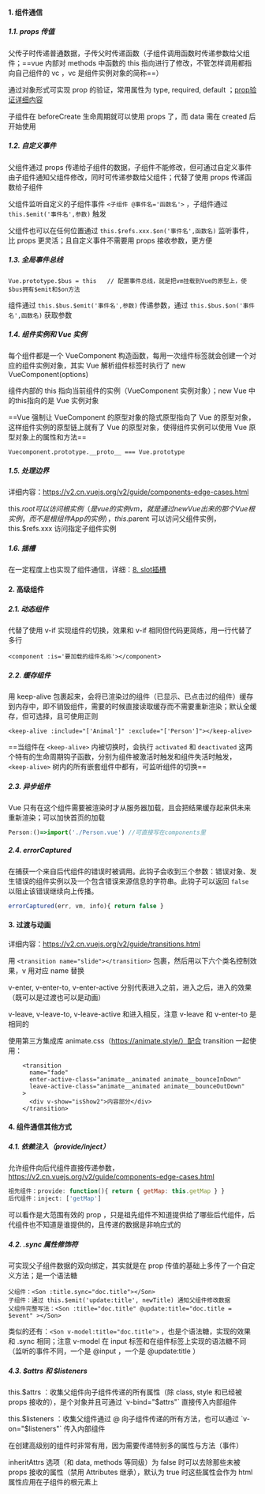 #### 1. 组件通信

##### 1.1. props 传值

父传子时传递普通数据，子传父时传递函数（子组件调用函数时传递参数给父组件；==vue 内部对 methods 中函数的 this 指向进行了修改，不管怎样调用都指向自己组件的 vc ，vc 是组件实例对象的简称==）

通过对象形式可实现 prop 的验证，常用属性为 type, required, default ；[prop验证详细内容](https://v2.cn.vuejs.org/v2/guide/components-props.html#Prop-验证)

子组件在 beforeCreate 生命周期就可以使用 props 了，而 data 需在 created 后开始使用

##### 1.2. 自定义事件

父组件通过 props 传递给子组件的数据，子组件不能修改，但可通过自定义事件由子组件通知父组件修改，同时可传递参数给父组件；代替了使用 props 传递函数给子组件

父组件监听自定义的子组件事件 `<子组件 @事件名='函数名'>` ，子组件通过 `this.$emit('事件名',参数)` 触发

父组件也可以在任何位置通过 `this.$refs.xxx.$on('事件名',函数名)`  监听事件，比 props 更灵活；且自定义事件不需要用 props 接收参数，更方便

##### 1.3. 全局事件总线

```
Vue.prototype.$bus = this	// 配置事件总线，就是把vm挂载到Vue的原型上，使$bus拥有$emit和$on方法
```

组件通过 `this.$bus.$emit('事件名',参数)` 传递参数，通过 `this.$bus.$on('事件名',函数名)` 获取参数

##### 1.4. 组件实例和 Vue 实例

每个组件都是一个 VueComponent 构造函数，每用一次组件标签就会创建一个对应的组件实例对象，其实 Vue 解析组件标签时执行了 new VueComponent(options) 

组件内部的 this 指向当前组件的实例（VueComponent 实例对象）；new Vue 中的this指向的是 Vue 实例对象

==Vue 强制让 VueComponent 的原型对象的隐式原型指向了 Vue 的原型对象，这样组件实例的原型链上就有了 Vue 的原型对象，使得组件实例可以使用 Vue 原型对象上的属性和方法==

```
Vuecomponent.prototype.__proto__ === Vue.prototype
```

##### 1.5. 处理边界

详细内容：https://v2.cn.vuejs.org/v2/guide/components-edge-cases.html

this.$root 可以访问根实例（是 vue 的实例 vm ，就是通过 new Vue 出来的那个 Vue 根实例，而不是根组件 App的实例），this.$parent 可以访问父组件实例，this.$refs.xxx 访问指定子组件实例

##### 1.6. 插槽

在一定程度上也实现了组件通信，详细：[8. slot插槽](F:\github数据（note仓库）\前端笔记\基础学习\前端基础\3.vue\3.Vue脚手架.md)



#### 2. 高级组件

##### 2.1. 动态组件

代替了使用 v-if 实现组件的切换，效果和 v-if 相同但代码更简练，用一行代替了多行

```vue
<component :is='要加载的组件名称'></component>
```

##### 2.2. 缓存组件

用 keep-alive 包裹起来，会将已渲染过的组件（已显示、已点击过的组件）缓存到内存中，即不销毁组件，需要的时候直接读取缓存而不需要重新渲染；默认全缓存，但可选择，且可使用正则

```vue
<keep-alive :include="['Animal']" :exclude="['Person']"></keep-alive>
```

==当组件在 `<keep-alive>` 内被切换时，会执行 `activated` 和 `deactivated` 这两个特有的生命周期钩子函数，分别为组件被激活时触发和组件失活时触发， `<keep-alive>` 树内的所有嵌套组件中都有，可监听组件的切换==

##### 2.3. 异步组件

Vue 只有在这个组件需要被渲染时才从服务器加载，且会把结果缓存起来供未来重新渲染；可以加快首页的加载

```js
Person:()=>import('./Person.vue') //可直接写在components里
```

##### 2.4. errorCaptured

在捕获一个来自后代组件的错误时被调用。此钩子会收到三个参数：错误对象、发生错误的组件实例以及一个包含错误来源信息的字符串。此钩子可以返回 `false` 以阻止该错误继续向上传播。

```js
errorCaptured(err, vm, info){ return false }
```



#### 3. 过渡与动画

详细内容：https://v2.cn.vuejs.org/v2/guide/transitions.html

用 `<transition name="slide"></transition>` 包裹，然后用以下六个类名控制效果，v 用对应 name 替换

v-enter, v-enter-to, v-enter-active 分别代表进入之前，进入之后，进入的效果（既可以是过渡也可以是动画）

v-leave, v-leave-to, v-leave-active 和进入相反，注意 v-leave 和 v-enter-to 是相同的

使用第三方集成库 animate.css（https://animate.style/）配合 transition 一起使用：

```vue
    <transition
      name="fade"
      enter-active-class="animate__animated animate__bounceInDown"
      leave-active-class="animate__animated animate__bounceOutDown"
    >
      <div v-show="isShow2">内容部分</div>
    </transition>
```



#### 4. 组件通信其他方式

##### 4.1. 依赖注入（provide/inject）

允许组件向后代组件直接传递参数，https://v2.cn.vuejs.org/v2/guide/components-edge-cases.html

```js
祖先组件：provide: function(){ return { getMap: this.getMap } }
后代组件：inject: ['getMap']
```

可以看作是大范围有效的  prop ，只是祖先组件不知道提供给了哪些后代组件，后代组件也不知道是谁提供的，且传递的数据是非响应式的

##### 4.2. .sync 属性修饰符

可实现父子组件数据的双向绑定，其实就是在 prop 传值的基础上多传了一个自定义方法；是一个语法糖

```vue
父组件：<Son :title.sync="doc.title"></Son>
子组件：通过 this.$emit('update:title', newTitle) 通知父组件修改数据
父组件完整写法：<Son :title="doc.title" @update:title="doc.title = $event" ></Son>
```

类似的还有：`<Son v-model:title="doc.title">` ，也是个语法糖，实现的效果和 .sync 相同；注意 v-model 在 input 标签和在组件标签上实现的语法糖不同（监听的事件不同，一个是 @input ，一个是 @update:title ）

##### 4.3. $attrs 和 $listeners

this.$attrs ：收集父组件向子组件传递的所有属性（除 class, style 和已经被 props 接收的），是个对象并且可通过 `v-bind="$attrs"` 直接传入内部组件

this.$listeners ：收集父组件通过 @ 向子组件传递的所有方法，也可以通过 `v-on="$listeners"` 传入内部组件

在创建高级别的组件时非常有用，因为需要传递特别多的属性与方法（事件）

inheritAttrs 选项（和 data, methods 等同级）为 false 时可以去除那些未被 props 接收的属性（禁用 Attributes 继承），默认为 true 时这些属性会作为 html 属性应用在子组件的根元素上





